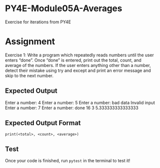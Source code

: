 # PY4E-Module05A-Averages
Exercise for iterations from PY4E

# Assignment
Exercise 1: Write a program which repeatedly reads numbers until the
user enters “done”. Once “done” is entered, print out the total, count,
and average of the numbers. If the user enters anything other than a
number, detect their mistake using try and except and print an error
message and skip to the next number.

## Expected Output
Enter a number: 4
Enter a number: 5
Enter a number: bad data
Invalid input
Enter a number: 7
Enter a number: done
16 3 5.333333333333333

## Expected Output Format
```
print(<total>, <count>, <average>)
```

## Test
Once your code is finished, run `pytest` in the terminal to test it!

